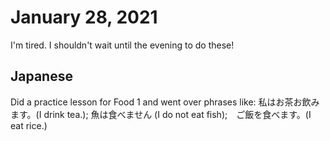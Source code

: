# January 28, 2021

I'm tired. I shouldn't wait until the evening to do these!

## Japanese

Did a practice lesson for Food 1 and went over phrases like: 私はお茶お飲みます。(I drink tea.); 魚は食べません (I do not eat fish);　ご飯を食べます。(I eat rice.)
